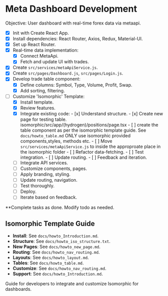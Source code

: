 # Meta Dashboard Development

Objective: User dashboard with real-time forex data via metaapi.

- [x] Init with Create React App.
- [x] Install dependencies: React Router, Axios, Redux, Material-UI.
- [x] Set up React Router.
- [x] Real-time data implementation:
  - [x] Connect MetaApi.
  - [x] Fetch and update UI with trades.
- [x] Create `src/services/metaApiService.js`.
- [x] Create `src/pages/Dashboard.js`, `src/pages/Login.js`.
- [x] Develop trade table component:
  - [x] Define columns: Symbol, Type, Volume, Profit, Swap.
  - [x] Add sorting, filtering.
- [ ] Customize 'Isomorphic' Template:
  - [x] Install template.
  - [x] Review features.
  - [x] Integrate existing code:
          - [x] Understand structure.
          - [x] Create new page for testing table. isomorphic/src/app/(hydrogen)/positions/page.tsx
          - [ ] create the table component as per the isomorphic template guide.  See `docs/howto_table.md` ONLY use isomorphic provided components,styles, methods etc.
          - [ ] Move `src/services/metaApiService.js` to inside the approproate place in the isomorphic folder
          - [ ] Refactor data-fetching.
          - [ ] Test integration.
          - [ ] Update routing.
          - [ ] Feedback and iteration.
  - [ ] Integrate API services.
  - [ ] Customize components, pages.
  - [ ] Apply branding, styling.
  - [ ] Update routing, navigation.
  - [ ] Test thoroughly.
  - [ ] Deploy.
  - [ ] Iterate based on feedback.

**Complete tasks as done. Modify todo as needed.

## Isomorphic Template Guide

- **Install**: See `docs/howto_Introduction.md`.
- **Structure**: See `docs/howto_iso_structure.txt`.
- **New Pages**: See `docs/howto_new_page.md`.
- **Routing**: See `docs/howto_nav_routing.md`.
- **Layouts**: See `docs/howto_layout.md`.
- **Tables**: See `docs/howto_table.md`.
- **Customize**: See `docs/howto_nav_routing.md`.
- **Support**: See `docs/howto_Introduction.md`.

Guide for developers to integrate and customize Isomorphic for dashboards.